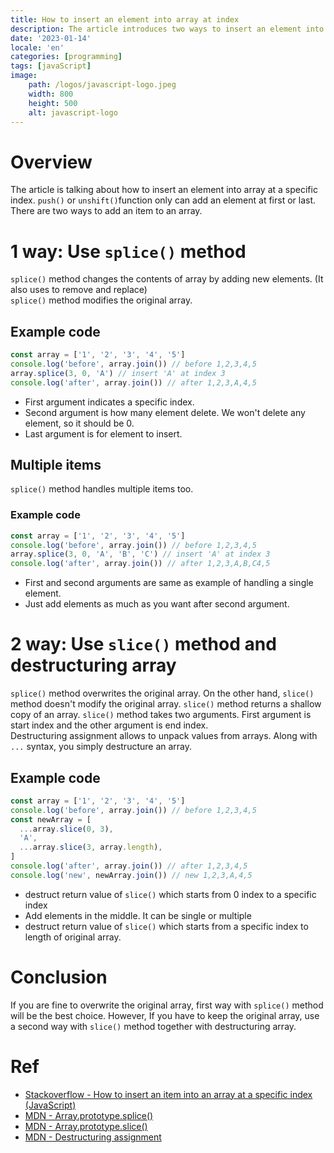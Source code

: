 ```yaml
---
title: How to insert an element into array at index
description: The article introduces two ways to insert an element into array at a specific index.
date: '2023-01-14'
locale: 'en'
categories: [programming]
tags: [javaScript]
image:
    path: /logos/javascript-logo.jpeg
    width: 800
    height: 500
    alt: javascript-logo
---
```


# Overview
The article is talking about how to insert an element into array at a specific index.
```push()``` or ```unshift()```function only can add an element at first or last. 
There are two ways to add an item to an array.

# 1 way: Use ```splice()``` method
```splice()``` method changes the contents of array by adding new elements. (It also uses to remove and replace) <br>
```splice()``` method modifies the original array.
## Example code
```javascript
const array = ['1', '2', '3', '4', '5']
console.log('before', array.join()) // before 1,2,3,4,5
array.splice(3, 0, 'A') // insert 'A' at index 3
console.log('after', array.join()) // after 1,2,3,A,4,5
```
- First argument indicates a specific index.
- Second argument is how many element delete. We won't delete any element, so it should be 0.
- Last argument is for element to insert.

## Multiple items
```splice()``` method handles multiple items too.
### Example code
```javascript
const array = ['1', '2', '3', '4', '5']
console.log('before', array.join()) // before 1,2,3,4,5
array.splice(3, 0, 'A', 'B', 'C') // insert 'A' at index 3
console.log('after', array.join()) // after 1,2,3,A,B,C4,5
```
- First and second arguments are same as example of handling a single element.
- Just add elements as much as you want after second argument.

# 2 way: Use ```slice()``` method and destructuring array
```splice()``` method overwrites the original array. On the other hand, ```slice()``` method doesn't modify the original array.
```slice()``` method returns a shallow copy of an array. ```slice()``` method takes two arguments. 
First argument is start index and the other argument is end index. <br>
Destructuring assignment allows to unpack values from arrays. Along with ```...``` syntax, you simply destructure an array.

## Example code
```javascript
const array = ['1', '2', '3', '4', '5']
console.log('before', array.join()) // before 1,2,3,4,5
const newArray = [
  ...array.slice(0, 3),
  'A',
  ...array.slice(3, array.length),
]
console.log('after', array.join()) // after 1,2,3,4,5
console.log('new', newArray.join()) // new 1,2,3,A,4,5
```
- destruct return value of ```slice()``` which starts from 0 index to a specific index 
- Add elements in the middle. It can be single or multiple
- destruct return value of ```slice()``` which starts from a specific index to length of original array.

# Conclusion
If you are fine to overwrite the original array, first way with ```splice()``` method will be the best choice. However,
If you have to keep the original array, use a second way with ```slice()``` method together with destructuring array.

# Ref
- [Stackoverflow - How to insert an item into an array at a specific index (JavaScript)](https://stackoverflow.com/questions/586182/how-to-insert-an-item-into-an-array-at-a-specific-index-javascript)
- [MDN - Array.prototype.splice()](https://developer.mozilla.org/en-US/docs/Web/JavaScript/Reference/Global_Objects/Array/splice)
- [MDN - Array.prototype.slice()](https://developer.mozilla.org/en-US/docs/Web/JavaScript/Reference/Global_Objects/Array/slice)
- [MDN - Destructuring assignment](https://developer.mozilla.org/en-US/docs/Web/JavaScript/Reference/Operators/Destructuring_assignment)
